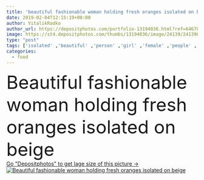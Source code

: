 ```yaml
---
title: 'beautiful fashionable woman holding fresh oranges isolated on beige'
date: 2019-02-04T12:15:19+00:00
author: VitalikRadko
author_url: https://depositphotos.com/portfolio-13194036.html?ref=64678756
image: https://st4.depositphotos.com/thumbs/13194036/image/24139/241396274/api_thumb_450.jpg?forcejpeg=true
type: "post"
tags: ['isolated' ,'beautiful' ,'person' ,'girl' ,'female' ,'people' ,'beauty' ,'model' ,'caucasian' ,'brown' ,'food' ,'fruit' ,'style' ,'retro' ,'vintage' ,'fashion' ,'beige' ,'stylish' ,'woman' ,'trendy' ,'vogue' ,'attractive' ,'oranges' ,'fashionable' ,'modeling' ,'styling' ,'copy space' ,'Studio Shot' ,'young adult' ,'Fashion Shoot' ]
categories: 
  - food
---
```

<div aling="center">
            <font size="60"> Beautiful fashionable woman holding fresh oranges isolated on beige</font>   
</div>
<div>
    <a href='https://st4.depositphotos.com/thumbs/13194036/image/24139/241396274/api_thumb_450.jpg?forcejpeg=true?ref=64678756' target=_blank > Go "Depositphotos" to get lage size of this picture ->
        <img href='https://st4.depositphotos.com/thumbs/13194036/image/24139/241396274/api_thumb_450.jpg?forcejpeg=true?ref=64678756' src='https://st4.depositphotos.com/13194036/24139/i/950/depositphotos_241396274-stock-photo-beautiful-fashionable-woman-holding-fresh.jpg?forcejpeg=true' alt='Beautiful fashionable woman holding fresh oranges isolated on beige' >
    </a>
</div>
